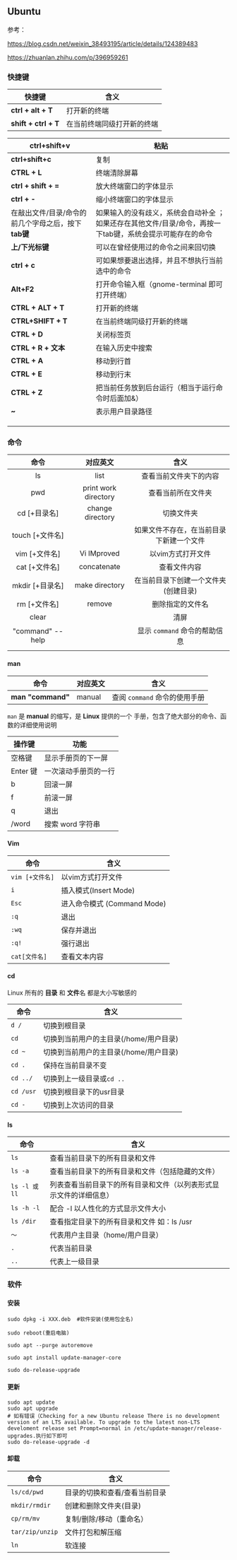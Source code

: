 ## Ubuntu

参考：

https://blog.csdn.net/weixin_38493195/article/details/124389483

https://zhuanlan.zhihu.com/p/396959261

### 快捷键

| 快捷键               | 含义                       |
| -------------------- | -------------------------- |
| **ctrl + alt + T**   | 打开新的终端               |
| **shift + ctrl + T** | 在当前终端同级打开新的终端 |

| **ctrl+shift+v**                                    | 粘贴                                                         |
| --------------------------------------------------- | ------------------------------------------------------------ |
| **ctrl+shift+c**                                    | 复制                                                         |
| **CTRL + L**                                        | 终端清除屏幕                                                 |
| **ctrl + shift + =**                                | 放大终端窗口的字体显示                                       |
| **ctrl + -**                                        | 缩小终端窗口的字体显示                                       |
| 在敲出文件/目录/命令的前几个字母之后，按下**tab键** | 如果输入的没有歧义，系统会自动补全 ；如果还存在其他文件/目录/命令，再按一下tab键，系统会提示可能存在的命令 |
| **上/下光标键**                                     | 可以在曾经使用过的命令之间来回切换                           |
| **ctrl + c**                                        | 可如果想要退出选择，并且不想执行当前选中的命令               |
| **Alt+F2**                                          | 打开命令输入框（gnome-terminal 即可打开终端）                |
| **CTRL + ALT + T**                                  | 打开新的终端                                                 |
| **CTRL+SHIFT + T**                                  | 在当前终端同级打开新的终端                                   |
| **CTRL + D**                                        | 关闭标签页                                                   |
| **CTRL + R + 文本**                                 | 在输入历史中搜索                                             |
| **CTRL + A**                                        | 移动到行首                                                   |
| **CTRL + E**                                        | 移动到行末                                                   |
| **CTRL + Z**                                        | 把当前任务放到后台运行（相当于运行命令时后面加&）            |
| **~**                                               | 表示用户目录路径                                             |
|                                                     |                                                              |
|                                                     |                                                              |
|                                                     |                                                              |



### 命令

|       命令       |       对应英文       |                   含义                   |
| :--------------: | :------------------: | :--------------------------------------: |
|        ls        |         list         |          查看当前文件夹下的内容          |
|       pwd        | print work directory |            查看当前所在文件夹            |
|   cd [+目录名]   |   change directory   |                切换文件夹                |
| touch [+文件名]  |                      | 如果文件不存在，在当前目录下新建一个文件 |
|  vim [+文件名]   |     Vi IMproved      |            以vim方式打开文件             |
|  cat [+文件名]   |     concatenate      |               查看文件内容               |
| mkdir [+目录名]  |    make directory    |   在当前目录下创建一个文件夹(创建目录)   |
|   rm [+文件名]   |        remove        |             删除指定的文件名             |
|      clear       |                      |                   清屏                   |
| "command" --help |                      |      显示 `command` 命令的帮助信息       |
|                  |                      |                                          |

#### man

| 命令              | 对应英文 | 含义                          |
| ----------------- | -------- | ----------------------------- |
| **man "command"** | manual   | 查阅 `command` 命令的使用手册 |

`man` 是 **manual** 的缩写，是 **Linux** 提供的一个 手册，包含了绝大部分的命令、函数的详细使用说明

| 操作键   | 功能                 |
| -------- | -------------------- |
| 空格键   | 显示手册页的下一屏   |
| Enter 键 | 一次滚动手册页的一行 |
| b        | 回滚一屏             |
| f        | 前滚一屏             |
| q        | 退出                 |
| /word    | 搜索 word 字符串     |

#### Vim

| 命令            | 含义                        |
| --------------- | --------------------------- |
| `vim [+文件名]` | 以vim方式打开文件           |
| `i`             | 插入模式(Insert Mode)       |
| `Esc`           | 进入命令模式 (Command Mode) |
| `:q`            | 退出                        |
| `:wq`           | 保存并退出                  |
| `:q!`           | 强行退出                    |
| `cat[文件名]`   | 查看文本内容                |

#### cd

Linux 所有的 **目录** 和 **文件**名 都是大小写敏感的

| 命令      | 含义                                   |
| --------- | -------------------------------------- |
| `d /`     | 切换到根目录                           |
| `cd`      | 切换到当前用户的主目录(/home/用户目录) |
| `cd ~`    | 切换到当前用户的主目录(/home/用户目录) |
| `cd .`    | 保持在当前目录不变                     |
| `cd ../`  | 切换到上一级目录或`cd ..`              |
| `cd /usr` | 切换到根目录下的usr目录                |
| `cd -`    | 切换到上次访问的目录                   |

#### ls

| 命令          | 含义                                                         |
| ------------- | ------------------------------------------------------------ |
| `ls`          | 查看当前目录下的所有目录和文件                               |
| `ls -a`       | 查看当前目录下的所有目录和文件（包括隐藏的文件）             |
| `ls -l 或 ll` | 列表查看当前目录下的所有目录和文件（以列表形式显示文件的详细信息） |
| `ls -h -l`    | 配合 -l 以人性化的方式显示文件大小                           |
| `ls /dir`     | 查看指定目录下的所有目录和文件 如：ls /usr                   |
| `～`          | 代表用户主目录（home/用户目录）                              |
| `.`           | 代表当前目录                                                 |
| `..`          | 代表上一级目录                                               |



### 软件

#### 安装

```shell
sudo dpkg -i XXX.deb  #软件安装(使用包全名)

sudo reboot(重启电脑)
 
sudo apt --purge autoremove
 
sudo apt install update-manager-core
 
sudo do-release-upgrade

```

#### 更新

```shell
sudo apt update
sudo apt upgrade
# 如有错误（Checking for a new Ubuntu release There is no development version of an LTS available. To upgrade to the latest non-LTS develoment release set Prompt=normal in /etc/update-manager/release-upgrades.执行如下即可
sudo do-release-upgrade -d
```

#### 卸载

| 命令            | 含义                          |
| --------------- | ----------------------------- |
| `ls/cd/pwd`     | 目录的切换和查看/查看当前目录 |
| `mkdir/rmdir`   | 创建和删除文件夹(目录)        |
| `cp/rm/mv`      | 复制/删除/移动（重命名）      |
| `tar/zip/unzip` | 文件打包和解压缩              |
| `ln`            | 软连接                        |